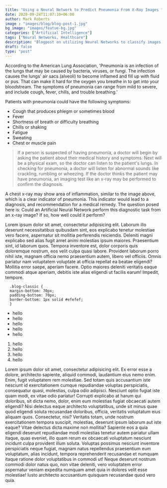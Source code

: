 ```yaml
---
title: "Using a Neural Network to Predict Pneumonia From X-Ray Images "
date: 2020-09-24T11:07:10+06:00
author: Mark Roberts
image : "images/blog/blog-post-1.jpg"
bg_image: "images/featue-bg.jpg"
categories: ["Artificial Intelligence"]
tags: ["Neural Networks, Healthcare"]
description: "Blogpost on utilizing Neural Networks to classify images of X-Rays"
draft: false
type: "post"
---
```


According to the American Lung Association, 'Pneumonia is an infection of the lungs that may be caused by bacteria, viruses, or fungi. The infection causes the lungs' air sacs (alveoli) to become inflamed and fill up with fluid or pus. That can make it hard for the oxygen you breathe in to get into your bloodstream. The symptoms of pneumonia can range from mild to severe, and include cough, fever, chills, and trouble breathing.' </p>

Patients with pneumonia could have the following symptoms:

* Cough that produces phlegm or sometimes blood
* Fever
* Shortness of breath or difficulty breathing
* Chills or shaking
* Fatigue
* Sweating
* Chest or muscle pain

> If a person is suspected of having pneumonia, a doctor will begin by asking the patient about their medical history and symptoms. Next will be a physical exam, so the doctor can listen to the patient's lungs. In checking for pneumonia, a doctor will listen for abnormal sounds like crackling, rumbling or wheezing. If the doctor thinks the patient may have pneumonia, an imaging test like an x-ray may be performed to confirm the diagnosis.



A chest x-ray may show area of inflammation, similar to the image above, which is a clear indicator of pneumonia. This indicator would lead to a diagnosis, and recommendation for a medical remedy. The question posed here is: Could an Artificial Neural Network perform this diagnostic task from an x-ray image? If so, how well could it perform?</p>



Lorem ipsum dolor sit amet, consectetur adipisicing elit. Laborum illo deserunt necessitatibus quibusdam sint,
eos explicabo tenetur molestiae vero facere, aspernatur sit mollitia perferendis reiciendis. Deleniti magni
explicabo sed alias fugit amet animi molestias ipsum maiores. Praesentium sint, id laborum quos. Tempora
inventore est, dolor corporis quis doloremque nostrum, eos velit culpa quasi labore. Provident laborum porro
nihil iste, magnam officia nemo praesentium autem, libero vel officiis. Omnis pariatur nam voluptatem voluptate
at officia repellat ea beatae eligendi? Mollitia error saepe, aperiam facere. Optio maiores deleniti veritatis
eaque commodi atque aperiam, debitis iste alias eligendi ut facilis earum! Impedit, tempore.</p>

```
  .blog-classic {
  margin-bottom: 70px;
  padding-bottom: 70px;
  border-bottom: 1px solid #efefef;
  }
```


* hello
* hello
* hello
* hello
* hello

1. hello
2. hello
3. hello
4. hello

Lorem ipsum dolor sit amet, consectetur adipisicing elit. Ex error esse a dolore, architecto sapiente, aliquid
commodi, laudantium eius nemo enim. Enim, fugit voluptatem rem molestiae. Sed totam quis accusantium iste
nesciunt id exercitationem cumque repudiandae voluptas perspiciatis, consequatur quasi, molestias, culpa odio
adipisci. Nesciunt optio fugiat iste quam modi, ex vitae odio pariatur! Corrupti explicabo at harum qui
doloribus, sit dicta nemo, dolor, enim eum molestias fugiat obcaecati autem eligendi? Nisi delectus eaque
architecto voluptatibus, unde sit minus quae quod eligendi soluta recusandae doloribus, officia, veritatis
voluptatum eius aliquam quos. Consectetur, nisi? Veritatis totam, unde nostrum exercitationem tempora suscipit,
molestias, deserunt ipsum laborum aut iste eaque? Vitae delectus dicta maxime non mollitia? Sapiente eos a quia
eligendi deserunt repudiandae modi molestias tenetur autem pariatur ullam itaque, quas eveniet, illo quam rerum
ex obcaecati voluptatum nesciunt incidunt culpa provident illum soluta. Voluptas possimus nesciunt inventore
perspiciatis neque fugiat, magnam natus repellendus praesentium eum voluptatum, alias incidunt, tempora
reprehenderit recusandae et numquam itaque ratione dolor voluptatibus in commodi ut! Neque deserunt nostrum
commodi dolor natus quo, non vitae deleniti, vero voluptatem error aspernatur veniam expedita numquam amet quia
in dolores velit esse molestiae! Iusto architecto accusantium quisquam recusandae quod vero quia.</p>
